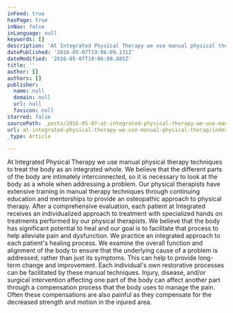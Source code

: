 ```yaml
---
inFeed: true
hasPage: true
inNav: false
inLanguage: null
keywords: []
description: 'At Integrated Physical Therapy we use manual physical therapy techniques to treat the body as an integrated whole. We believe that the different parts of the body are intimately interconnected, so it is necessary to look at the body as a whole when addressing a problem. Our physical therapists have extensive training in manual therapy techniques through continuing education and mentorships to provide an osteopathic approach to physical therapy. After a comprehensive evaluation, each patient at Integrated receives an individualized approach to treatment with specialized hands on treatments performed by our physical therapists. We believe that the body has significant potential to heal and our goal is to facilitate that process to help alleviate pain and dysfunction. We practice an integrated approach to each patient’s healing process. We examine the overall function and alignment of the body to ensure that the underlying cause of a problem is addressed, rather than just its symptoms. This can help to provide long-term change and improvement. Each individual’s own restorative processes can be facilitated by these manual techniques. Injury, disease, and/or surgical intervention affecting one part of the body can affect another part through a compensation process that the body uses to manage the pain. Often these compensations are also painful as they compensate for the decreased strength and motion in the injured area.'
datePublished: '2016-05-07T19:06:09.131Z'
dateModified: '2016-05-07T19:06:08.885Z'
title: ''
author: []
authors: []
publisher:
  name: null
  domain: null
  url: null
  favicon: null
starred: false
sourcePath: _posts/2016-05-07-at-integrated-physical-therapy-we-use-manual-physical-therap.md
url: at-integrated-physical-therapy-we-use-manual-physical-therap/index.html
_type: Article

---
```

At Integrated Physical Therapy we use manual physical therapy techniques to treat the body as an integrated whole. We believe that the different parts of the body are intimately interconnected, so it is necessary to look at the body as a whole when addressing a problem. Our physical therapists have extensive training in manual therapy techniques through continuing education and mentorships to provide an osteopathic approach to physical therapy. After a comprehensive evaluation, each patient at Integrated receives an individualized approach to treatment with specialized hands on treatments performed by our physical therapists. We believe that the body has significant potential to heal and our goal is to facilitate that process to help alleviate pain and dysfunction. We practice an integrated approach to each patient's healing process. We examine the overall function and alignment of the body to ensure that the underlying cause of a problem is addressed, rather than just its symptoms. This can help to provide long-term change and improvement. Each individual's own restorative processes can be facilitated by these manual techniques. Injury, disease, and/or surgical intervention affecting one part of the body can affect another part through a compensation process that the body uses to manage the pain. Often these compensations are also painful as they compensate for the decreased strength and motion in the injured area.